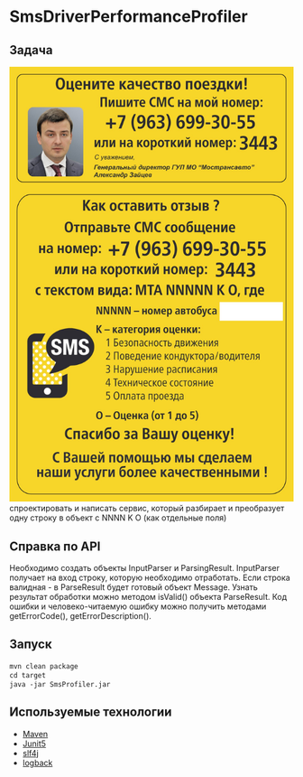 # SmsDriverPerformanceProfiler

## Задача

![alt text](https://raw.githubusercontent.com/overdriveman/mypetprojects/main/SmsDriverPerformanceProfiler/src/test/java/resources/img.png)
спроектировать и написать сервис, который разбирает и преобразует одну строку в объект с NNNN K O (как отдельные поля)

## Справка по API

Необходимо создать объекты InputParser и ParsingResult. InputParser получает на вход 
строку, которую необходимо отработать. Если строка валидная - в ParseResult будет 
готовый объект Message. Узнать результат обработки можно методом isValid() объекта ParseResult.
Код ошибки и человеко-читаемую ошибку можно получить методами getErrorCode(), getErrorDescription().

## Запуск

```shell
mvn clean package
cd target
java -jar SmsProfiler.jar
```

## Используемые технологии

* [Maven](https://maven.apache.org/guides/index.html)
* [Junit5](https://junit.org/junit5/docs/current/user-guide/)
* [slf4j](https://www.slf4j.org/docs.html)
* [logback](https://logback.qos.ch/documentation.html)
